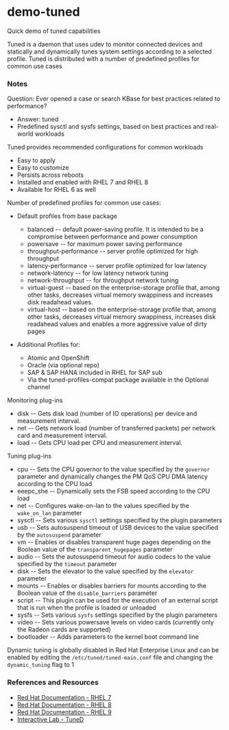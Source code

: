 # demo-tuned
Quick demo of tuned capabilities

Tuned is a daemon that uses udev to monitor connected devices and statically and dynamically tunes system settings according to a selected profile. Tuned is distributed with a number of predefined profiles for common use cases

### Notes
Question: Ever opened a case or search KBase for best practices related to performance?
* Answer: tuned
* Predefined sysctl and sysfs settings, based on best practices and real-world workloads

Tuned provides recommended configurations for common workloads
* Easy to apply
* Easy to customize
* Persists across reboots
* Installed and enabled with RHEL 7 and RHEL 8
* Available for RHEL 6 as well

Number of predefined profiles for common use cases:

* Default profiles from base package
  * balanced -- default power-saving profile. It is intended to be a compromise between performance and power consumption
  * powersave -- for maximum power saving performance
  * throughput-performance -- server profile optimized for high throughput
  * latency-performance -- server profile optimized for low latency
  * network-latency -- for low latency network tuning
  * network-throughput -- for throughput network tuning
  * virtual-guest -- based on the enterprise-storage profile that, among other tasks, decreases virtual memory swappiness and increases disk readahead values.
  * virtual-host -- based on the enterprise-storage profile that, among other tasks, decreases virtual memory swappiness, increases disk readahead values and enables a more aggressive value of dirty pages


* Additional Profiles for:
  * Atomic and OpenShift
  * Oracle (via optional repo)
  * SAP & SAP HANA included in RHEL for SAP sub
  * Via the tuned-profiles-compat package available in the Optional channel

Monitoring plug-ins
* disk -- Gets disk load (number of IO operations) per device and measurement interval.
* net -- Gets network load (number of transferred packets) per network card and measurement interval.
* load -- Gets CPU load per CPU and measurement interval.

Tuning plug-ins
* cpu -- Sets the CPU governor to the value specified by the ```governor``` parameter and dynamically changes the PM QoS CPU DMA latency according to the CPU load
* eeepc_she -- Dynamically sets the FSB speed according to the CPU load
* net -- Configures wake-on-lan to the values specified by the ```wake_on_lan``` parameter
* sysctl -- Sets various ```sysctl``` settings specified by the plugin parameters
* usb -- Sets autosuspend timeout of USB devices to the value specified by the ```autosuspend``` parameter
* vm -- Enables or disables transparent huge pages depending on the Boolean value of the ```transparent_hugepages``` parameter
* audio -- Sets the autosuspend timeout for audio codecs to the value specified by the ```timeout``` parameter
* disk -- Sets the elevator to the value specified by the ```elevator``` parameter
* mounts -- Enables or disables barriers for mounts according to the Boolean value of the ```disable_barriers``` parameter
* script -- This plugin can be used for the execution of an external script that is run when the profile is loaded or unloaded
* sysfs -- Sets various ```sysfs``` settings specified by the plugin parameters
* video -- Sets various powersave levels on video cards (currently only the Radeon cards are supported)
* bootloader -- Adds parameters to the kernel boot command line

Dynamic tuning is globally disabled in Red Hat Enterprise Linux and can be enabled by editing the ```/etc/tuned/tuned-main.conf``` file and changing the ```dynamic_tuning``` flag to 1

### References and Resources
* [Red Hat Documentation - RHEL 7](https://access.redhat.com/documentation/en-us/red_hat_enterprise_linux/7/html/performance_tuning_guide/chap-red_hat_enterprise_linux-performance_tuning_guide-tuned)
* [Red Hat Documentation - RHEL 8](https://access.redhat.com/documentation/en-us/red_hat_enterprise_linux/8/html/monitoring_and_managing_system_status_and_performance/getting-started-with-tuned_monitoring-and-managing-system-status-and-performance)
* [Red Hat Documentation - RHEL 9](https://access.redhat.com/documentation/en-us/red_hat_enterprise_linux/9/html/monitoring_and_managing_system_status_and_performance/getting-started-with-tuned_monitoring-and-managing-system-status-and-performance)
* [Interactive Lab - TuneD](https://www.redhat.com/en/interactive-labs/optimize-performance-with-tuned-profiles)
